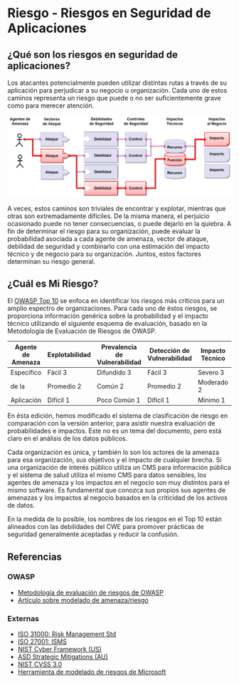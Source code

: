# Riesgo - Riesgos en Seguridad de Aplicaciones

## ¿Qué son los riesgos en seguridad de aplicaciones?

Los atacantes potencialmente pueden utilizar distintas rutas a través de su aplicación para perjudicar a su negocio u organización. Cada uno de estos caminos representa un riesgo que puede o no ser suficientemente grave como para merecer atención. 

![App Security Risks](images/0x10-risk-1.png)

A veces, estos caminos son triviales de encontrar y explotar, mientras que otras son extremadamente difíciles. De la misma manera, el perjuicio ocasionado puede no tener consecuencias, o puede dejarlo en la quiebra. A fin de determinar el riesgo para su organización, puede evaluar la probabilidad asociada a cada agente de amenaza, vector de ataque, debilidad de seguridad y combinarlo con una estimación del impacto técnico y de negocio para su organización. Juntos, estos factores determinan su riesgo general.

## ¿Cuál es Mi Riesgo?

El [OWASP Top 10](https://owasp.org/www-project-top-ten/) se enfoca en identificar los riesgos más críticos para un amplio espectro de organizaciones. Para cada uno de éstos riesgos, se proporciona información genérica sobre la probabilidad y el impacto técnico utilizando el siguiente esquema de evaluación, basado en la Metodología de Evaluación de Riesgos de OWASP.

| Agente de Amenaza | Explotabilidad | Prevalencia de Vulnerabilidad | Detección de Vulnerabilidad | Impacto Técnico | Impacto de Negocio |
| -- | -- | -- | -- | -- | -- |
| Específico | Fácil 3    | Difundido 3  | Fácil 3    | Severo   3 | Específico |
| de la 	 | Promedio 2 | Común 2      | Promedio 2 | Moderado 2 | del        |
| Aplicación | Difícil 1  | Poco Común 1 | Difícil 1  | Mínimo   1 | Negocio    |

En ésta edición, hemos modificado el sistema de clasificación de riesgo en comparación con la versión anterior, para asistir nuestra evaluación de probabilidades e impactos. Este no es un tema del documento, pero está claro en el análisis de los datos públicos.

Cada organización es única, y también lo son los actores de la amenaza para esa organización, sus objetivos y el impacto de cualquier brecha. Si una organización de interés público utiliza un CMS para información pública y el sistema de salud utiliza el mismo CMS para datos sensibles, los agentes de amenaza y los impactos en el negocio son muy distintos para el mismo software. Es fundamental que conozca sus propios sus agentes de amenazas y los impactos al negocio basados en la criticidad de los activos de datos.

En la medida de lo posible, los nombres de los riesgos en el Top 10 están alineados con las debilidades del CWE para promover prácticas de seguridad generalmente aceptadas y reducir la confusión.

## Referencias

### OWASP

* [Metodología de evaluación de riesgos de OWASP](https://owasp.org/www-community/OWASP_Risk_Rating_Methodology)
* [Artículo sobre modelado de amenaza/riesgo](https://owasp.org/www-community/Threat_Modeling)

### Externas

* [ISO 31000: Risk Management Std](https://www.iso.org/iso-31000-risk-management.html)
* [ISO 27001: ISMS](https://www.iso.org/isoiec-27001-information-security.html)
* [NIST Cyber Framework (US)](https://www.nist.gov/cyberframework)
* [ASD Strategic Mitigations (AU)](https://www.asd.gov.au/infosec/mitigationstrategies.htm)
* [NIST CVSS 3.0](https://nvd.nist.gov/vuln-metrics/cvss/v3-calculator)
* [Herramienta de modelado de riesgos de Microsoft](https://www.microsoft.com/en-us/download/details.aspx?id=49168)
